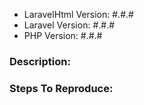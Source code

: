 - LaravelHtml Version: #.#.#
- Laravel Version: #.#.#
- PHP Version: #.#.#

### Description:

### Steps To Reproduce:
